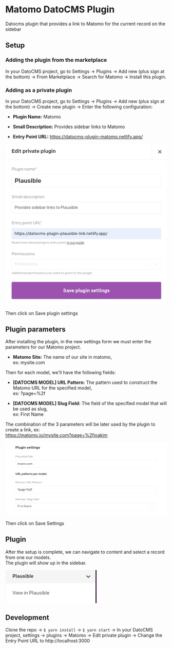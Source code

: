 # Matomo DatoCMS Plugin

Datocms plugin that provides a link to Matomo for the current record on the sidebar

## Setup

### Adding the plugin from the marketplace

In your DatoCMS project, go to Settings -> Plugins -> Add new (plus sign at the bottom) -> From Marketplace -> Search for Matomo -> Install this plugin.

### Adding as a private plugin

In your DatoCMS project, go to Settings -> Plugins -> Add new (plus sign at the bottom) -> Create new plugin -> Enter the following configuration:

- **Plugin Name:** Matomo

- **Small Description:** Provides sidebar links to Matomo

- **Entry Point URL:** https://datocms-plugin-matomo.netlify.app/

![Plugin Settings](./docs/plugin-settings-01.png)

Then click on Save plugin settings

## Plugin parameters

After installing the plugin, in the new settings form we must enter the parameters for our Matomo project.

- **Matomo Site:** The name of our site in matomo,  
  ex: mysite.com

Then for each model, we'll have the following fields:

- **[DATOCMS MODEL] URL Pattern:** The pattern used to construct the Matomo URL for the specified model,  
  ex: ?page=%2f

- **[DATOCMS MODEL] Slug Field:** The field of the specified model that will be used as slug,  
  ex: First Name

The combination of the 3 parameters will be later used by the plugin to create a link, ex:  
https://matomo.io/mysite.com?page=%2fjoakim

![Plugin Parameters](./docs/plugin-settings-02.png)

Then click on Save Settings

## Plugin

After the setup is complete, we can navigate to content and select a record from one our models.  
The plugin will show up in the sidebar.

![Plugin Link](./docs/plugin-link.png)

## Development

Clone the repo -> `$ yarn install` -> `$ yarn start` -> In your DatoCMS project, settings -> plugins -> Matomo -> Edit private plugin -> Change the Entry Point URL to http://localhost:3000
